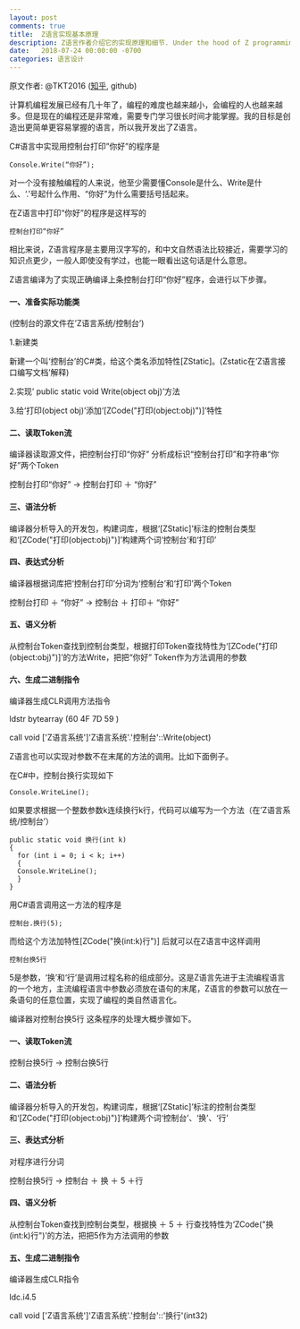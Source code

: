 ```yaml
---
layout: post
comments: true
title:  Z语言实现基本原理
description: Z语言作者介绍它的实现原理和细节. Under the hood of Z programming language by its author.
date:   2018-07-24 00:00:00 -0700
categories: 语言设计
---
```


原文作者: @TKT2016 ([知乎](https://www.zhihu.com/people/tkt2016/), github)

计算机编程发展已经有几十年了，编程的难度也越来越小，会编程的人也越来越多。但是现在的编程还是非常难，需要专门学习很长时间才能掌握。我的目标是创造出更简单更容易掌握的语言，所以我开发出了Z语言。


C#语言中实现用控制台打印”你好”的程序是
```
Console.Write(“你好”);
```
对一个没有接触编程的人来说，他至少需要懂Console是什么、Write是什么、‘.’号起什么作用、“你好”为什么需要括号括起来。

在Z语言中打印“你好”的程序是这样写的
```
控制台打印“你好”
```
相比来说，Z语言程序是主要用汉字写的，和中文自然语法比较接近，需要学习的知识点更少，一般人即使没有学过，也能一眼看出这句话是什么意思。

Z语言编译为了实现正确编译上条控制台打印“你好”程序，会进行以下步骤。

#### 一、准备实际功能类

(控制台的源文件在’Z语言系统/控制台’)

1.新建类

新建一个叫‘控制台’的C#类，给这个类名添加特性[ZStatic]。(Zstatic在‘Z语言接口编写文档’解释)

2.实现’ public static void Write(object obj)’方法

3.给‘打印(object obj)’添加‘[ZCode("打印(object:obj)")]’特性

#### 二、读取Token流

编译器读取源文件，把控制台打印“你好” 分析成标识“控制台打印”和字符串“你好”两个Token

控制台打印“你好” → 控制台打印 ＋ “你好”

#### 三、语法分析

编译器分析导入的开发包，构建词库，根据‘[ZStatic]’标注的控制台类型和‘[ZCode("打印(object:obj)")]’构建两个词‘控制台’和‘打印’

#### 四、表达式分析

编译器根据词库把‘控制台打印’分词为‘控制台’和‘打印’两个Token

控制台打印 ＋ “你好” → 控制台 ＋ 打印＋ “你好”

#### 五、语义分析

从控制台Token查找到控制台类型，根据打印Token查找特性为‘[ZCode("打印(object:obj)")]’的方法Write，把把“你好” Token作为方法调用的参数

#### 六、生成二进制指令

编译器生成CLR调用方法指令

ldstr bytearray
(60 4F 7D 59 )

call void ['Z语言系统']'Z语言系统'.'控制台'::Write(object)

Z语言也可以实现对参数不在末尾的方法的调用。比如下面例子。

在C#中，控制台换行实现如下
```
Console.WriteLine();
```
如果要求根据一个整数参数k连续换行k行，代码可以编写为一个方法（在’Z语言系统/控制台’）
```
public static void 换行(int k)
{
  for (int i = 0; i < k; i++)
  {
  Console.WriteLine();
  }
}
```
用C#语言调用这一方法的程序是
```
控制台.换行(5);
```
而给这个方法加特性[ZCode("换(int:k)行")] 后就可以在Z语言中这样调用
```
控制台换5行
```
5是参数，‘换’和‘行’是调用过程名称的组成部分。这是Z语言先进于主流编程语言的一个地方，主流编程语言中参数必须放在语句的末尾，Z语言的参数可以放在一条语句的任意位置，实现了编程的类自然语言化。

编译器对控制台换5行 这条程序的处理大概步骤如下。

#### 一、读取Token流

控制台换5行 → 控制台换5行

#### 二、语法分析

编译器分析导入的开发包，构建词库，根据‘[ZStatic]’标注的控制台类型和‘[ZCode("打印(object:obj)")]’构建两个词‘控制台’、‘换’、‘行’

#### 三、表达式分析

对程序进行分词

控制台换5行 → 控制台 ＋ 换 ＋ 5 ＋行

#### 四、语义分析

从控制台Token查找到控制台类型，根据换 ＋ 5 ＋ 行查找特性为‘ZCode("换(int:k)行")’的方法，把把5作为方法调用的参数

#### 五、生成二进制指令

编译器生成CLR指令

ldc.i4.5

call void ['Z语言系统']'Z语言系统'.'控制台'::'换行'(int32)